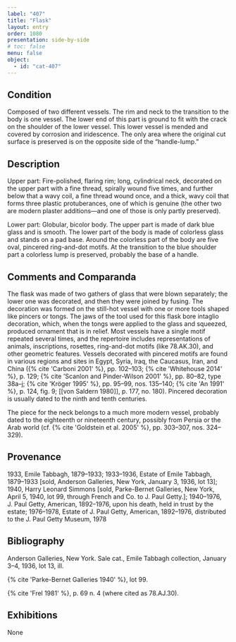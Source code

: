 ```yaml
---
label: "407"
title: "Flask"
layout: entry
order: 1080
presentation: side-by-side
# toc: false
menu: false
object:
  - id: "cat-407"
---
```


## Condition

Composed of two different vessels. The rim and neck to the transition to the body is one vessel. The lower end of this part is ground to fit with the crack on the shoulder of the lower vessel. This lower vessel is mended and covered by corrosion and iridescence. The only area where the original cut surface is preserved is on the opposite side of the “handle-lump.”

## Description

Upper part: Fire-polished, flaring rim; long, cylindrical neck, decorated on the upper part with a fine thread, spirally wound five times, and further below that a wavy coil, a fine thread wound once, and a thick, wavy coil that forms three plastic protuberances, one of which is genuine (the other two are modern plaster additions—and one of those is only partly preserved).

Lower part: Globular, bicolor body. The upper part is made of dark blue glass and is smooth. The lower part of the body is made of colorless glass and stands on a pad base. Around the colorless part of the body are five oval, pincered ring-and-dot motifs. At the transition to the blue shoulder part a colorless lump is preserved, probably the base of a handle.

## Comments and Comparanda

The flask was made of two gathers of glass that were blown separately; the lower one was decorated, and then they were joined by fusing. The decoration was formed on the still-hot vessel with one or more tools shaped like pincers or tongs. The jaws of the tool used for this flask bore intaglio decoration, which, when the tongs were applied to the glass and squeezed, produced ornament that is in relief. Most vessels have a single motif repeated several times, and the repertoire includes representations of animals, inscriptions, rosettes, ring-and-dot motifs (like 78.AK.30), and other geometric features. Vessels decorated with pincered motifs are found in various regions and sites in Egypt, Syria, Iraq, the Caucasus, Iran, and China ({% cite 'Carboni 2001' %}, pp. 102–103; {% cite 'Whitehouse 2014' %}, p. 129; {% cite 'Scanlon and Pinder-Wilson 2001' %}, pp. 80–82, type 38a–j; {% cite 'Kröger 1995' %}, pp. 95–99, nos. 135–140; {% cite 'An 1991' %}, p. 124, fig. 9; [[von Saldern 1980]], p. 177, no. 180). Pincered decoration is usually dated to the ninth and tenth centuries.

The piece for the neck belongs to a much more modern vessel, probably dated to the eighteenth or nineteenth century, possibly from Persia or the Arab world (cf. {% cite 'Goldstein et al. 2005' %}, pp. 303–307, nos. 324–329).

## Provenance

1933, Emile Tabbagh, 1879–1933; 1933–1936, Estate of Emile Tabbagh, 1879–1933 [sold, Anderson Galleries, New York, January 3, 1936, lot 13]; 1940, Harry Leonard Simmons [sold, Parke-Bernet Galleries, New York, April 5, 1940, lot 99, through French and Co. to J. Paul Getty.]; 1940–1976, J. Paul Getty, American, 1892–1976, upon his death, held in trust by the estate; 1976–1978, Estate of J. Paul Getty, American, 1892–1976, distributed to the J. Paul Getty Museum, 1978

## Bibliography

Anderson Galleries, New York. Sale cat., Emile Tabbagh collection, January 3–4, 1936, lot 13, ill.

{% cite 'Parke-Bernet Galleries 1940' %}, lot 99.

{% cite 'Frel 1981' %}, p. 69 n. 4 (where cited as 78.AJ.30).

## Exhibitions

None